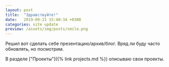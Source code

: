 ```yaml
---
layout: post
title:  "Здравствуйте!"
date:   2019-09-21 15:40:34 +0300
categories: site update
preview: /assets/img/posts/smile.png 
---
```

Решил вот сделать себе презентацию/архив/блог.
Вряд ли буду часто обновлять, но посмотрим. 

В разделе ["Проекты"]({% link projects.md %}) описываю свои 
проекты.

<!--more--> 
